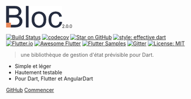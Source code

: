 <img src="https://raw.githubusercontent.com/felangel/bloc/master/docs/assets/bloc_logo_full.png" height="60" alt="Bloc" /><small>2.0.0</small>

[![Build Status](https://travis-ci.com/felangel/bloc.svg?branch=master)](https://travis-ci.com/felangel/bloc)
[![codecov](https://codecov.io/gh/felangel/Bloc/branch/master/graph/badge.svg)](https://codecov.io/gh/felangel/bloc)
[![Star on GitHub](https://img.shields.io/github/stars/felangel/bloc.svg?style=flat&logo=github&colorB=deeppink&label=stars)](https://github.com/felangel/bloc)
[![style: effective dart](https://img.shields.io/badge/style-effective_dart-40c4ff.svg)](https://github.com/tenhobi/effective_dart)
[![Flutter.io](https://img.shields.io/badge/flutter-website-deepskyblue.svg)](https://flutter.io/docs/development/data-and-backend/state-mgmt/options#bloc--rx)
[![Awesome Flutter](https://img.shields.io/badge/awesome-flutter-blue.svg?longCache=true)](https://github.com/Solido/awesome-flutter#standard)
[![Flutter Samples](https://img.shields.io/badge/flutter-samples-teal.svg?longCache=true)](http://fluttersamples.com)
[![Gitter](https://img.shields.io/badge/gitter-chat-hotpink.svg)](https://gitter.im/bloc_package/Lobby)
[![License: MIT](https://img.shields.io/badge/license-MIT-purple.svg)](https://opensource.org/licenses/MIT)

> une bibliothèque de gestion d'état prévisible pour Dart.

- Simple et léger
- Hautement testable
- Pour Dart, Flutter et AngularDart

[GitHub](https://github.com/felangel/bloc/)
[Commencer](fr/gettingstarted.md)
